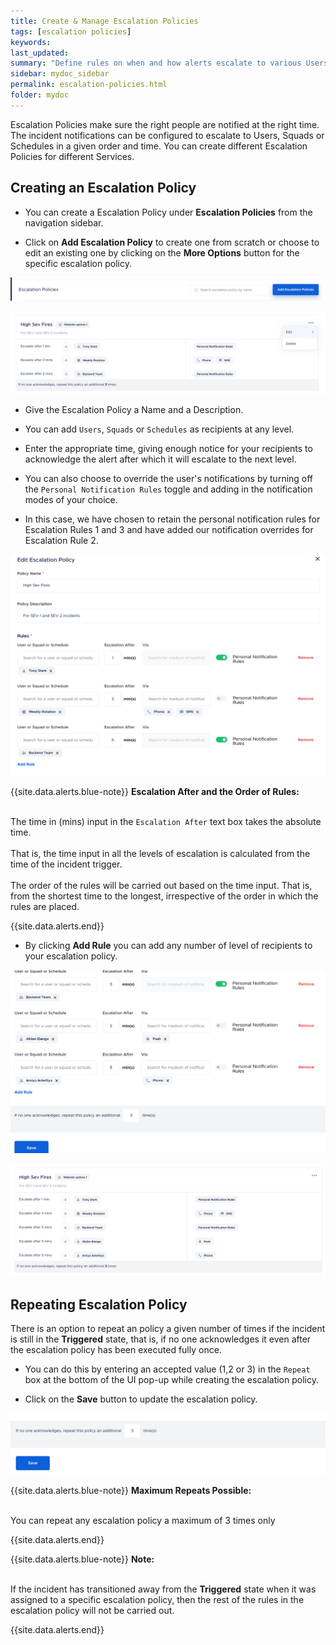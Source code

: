 ```yaml
---
title: Create & Manage Escalation Policies
tags: [escalation policies]
keywords: 
last_updated:
summary: "Define rules on when and how alerts escalate to various Users, Squads and (or) Schedules within your organization."
sidebar: mydoc_sidebar
permalink: escalation-policies.html
folder: mydoc
---
```


Escalation Policies make sure the right people are notified at the right time. The incident notifications can be configured to escalate to Users, Squads or Schedules in a given order and time. You can create different Escalation Policies for different Services. 

## Creating an Escalation Policy

- You can create a Escalation Policy under **Escalation Policies** from the navigation sidebar.

- Click on **Add Escalation Policy** to create one from scratch or choose to edit an existing one by clicking on the **More Options** button for the specific escalation policy.

![](images/create_escalation_1.png)

![](images/create_escalation_2.png)

- Give the Escalation Policy a Name and a Description.

- You can add `Users`, `Squads` or `Schedules` as recipients at any level. 

- Enter the appropriate time, giving enough notice for your recipients to acknowledge the alert after which it will escalate to the next level. 

- You can also choose to override the user's notifications by turning off the  `Personal Notification Rules` toggle and adding in the notification modes of your choice. 

- In this case, we have chosen to retain the personal notification rules for Escalation Rules 1 and 3 and have added our notification overrides for Escalation Rule 2. 

![](images/create_escalation_3.png)

{{site.data.alerts.blue-note}}
<b>Escalation After and the Order of Rules: </b>
<br/><br/><p>The time in (mins) input in the `Escalation After` text box takes the absolute time.<br/><br/>That is, the time input in all the levels of escalation is calculated from the time of the incident trigger.<br/><br/>The order of the rules will be carried out based on the time input. That is, from the shortest time to the longest, irrespective of the order in which the rules are placed.</p>
{{site.data.alerts.end}}

- By clicking **Add Rule** you can add any number of level of recipients to your escalation policy. 

![](images/create_escalation_4.png)

![](images/create_escalation_5.png)

## Repeating Escalation Policy

There is an option to repeat an policy a given number of times if the incident is still in the **Triggered** state, that is, if no one acknowledges it even after the escalation policy has been executed fully once. 

- You can do this by entering an accepted value (1,2 or 3) in the `Repeat` box at the bottom of the UI pop-up while creating the escalation policy. 

- Click on the **Save** button to update the escalation policy. 

![](images/create_escalation_6.png)

{{site.data.alerts.blue-note}}
<b>Maximum Repeats Possible: </b>
<br/><br/><p>You can repeat any escalation policy a maximum of 3 times only</p>
{{site.data.alerts.end}}

{{site.data.alerts.blue-note}}
<b>Note: </b>
<br/><br/><p>If the incident has transitioned away from the **Triggered** state when it was assigned to a specific escalation policy, then the rest of the rules in the escalation policy will not be carried out.</p>
{{site.data.alerts.end}}